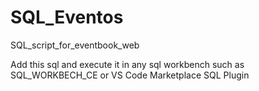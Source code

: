 # SQL_Eventos
SQL_script_for_eventbook_web

Add this sql and execute it in any sql workbench such as SQL_WORKBECH_CE or VS Code Marketplace SQL Plugin 
